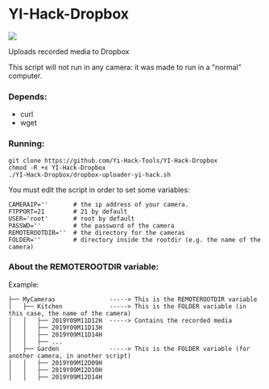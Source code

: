 # YI-Hack-Dropbox
![](https://i.imgur.com/ODrurrc.png)

Uploads recorded media to Dropbox


This script will not run in any camera: it was made to run in a "normal" computer.

### Depends:
* curl
* wget

### Running:
```
git clone https://github.com/Yi-Hack-Tools/YI-Hack-Dropbox
chmod -R +x YI-Hack-Dropbox
./YI-Hack-Dropbox/dropbox-uploader-yi-hack.sh
```
You must edit the script in order to set some variables:
```
CAMERAIP=''       # the ip address of your camera.
FTPPORT=21        # 21 by default
USER='root'       # root by default
PASSWD=''         # the password of the camera
REMOTEROOTDIR=''  # the directory for the cameras
FOLDER=''         # directory inside the rootdir (e.g. the name of the camera)

```
### About the REMOTEROOTDIR variable:
Example:
```
├── MyCameras               -----> This is the REMOTEROOTDIR variable
│   ├── Kitchen             -----> This is the FOLDER variable (in this case, the name of the camera)
│   │   ├── 2019Y09M11D12H  -----> Contains the recorded media 
│   │   ├── 2019Y09M11D13H
│   │   ├── 2019Y09M11D14H
│   │   ├── ...
│   ├── Garden              -----> This is the FOLDER variable (for another camera, in another script)
│   │   ├── 2019Y09M12D09H 
│   │   ├── 2019Y09M12D10H
│   │   ├── 2019Y09M12D14H
```
